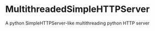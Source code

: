 MultithreadedSimpleHTTPServer
=============================

A python SimpleHTTPServer-like multithreading python HTTP server
